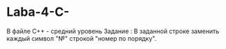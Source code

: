 # Laba-4-C-
В файле С++ - средний уровень 
Задание : В заданной строке заменить каждый символ "№" строкой "номер по порядку".
